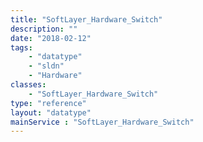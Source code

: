 ```yaml
---
title: "SoftLayer_Hardware_Switch"
description: ""
date: "2018-02-12"
tags:
    - "datatype"
    - "sldn"
    - "Hardware"
classes:
    - "SoftLayer_Hardware_Switch"
type: "reference"
layout: "datatype"
mainService : "SoftLayer_Hardware_Switch"
---
```

